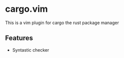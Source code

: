 # cargo.vim
This is a vim plugin for cargo the rust package manager

## Features
* Syntastic checker
